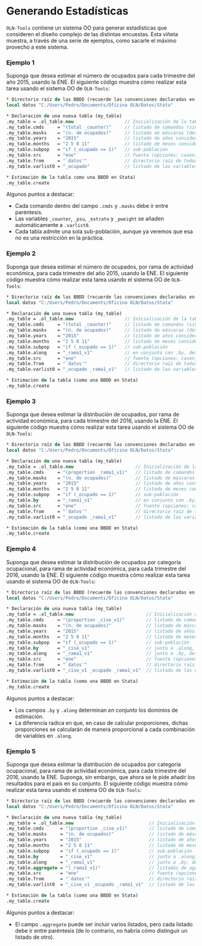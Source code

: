 Generando Estadísticas
======================

``OLN-Tools`` contiene un sistema OO para generar estadísticas que consideren el diseño complejo de las distintas encuestas. Esta viñeta muestra, a través de una serie de ejemplos, como sacarle el máximo provecho a este sistema.

### Ejemplo 1

Suponga que desea estimar el número de ocupados para cada trimestre del año 2015, usando la ENE. El siguiente código muestra cómo realizar esta tarea usando el sistema OO de ``OLN-Tools``:

```stata
* Directorio raíz de las BBDD (recuerde las convenciones declaradas en README.md)
local datos "C:/Users/Pedro/Documents/Oficina OLN/Datos/Stata"

* Declaración de una nueva tabla (my_table)
.my_table = .ol_table.new                   // Inicialización de la tabla
.my_table.cmds     = "(total _counter)"     // listado de comandos (sin opciones)
.my_table.masks    = "(n. de ocupados)"     // listado de máscaras (describen los comandos)
.my_table.years    = "2015"                 // listado de años considerados
.my_table.months   = "2 5 8 11"             // listado de meses considerados
.my_table.subpop   = "if (_ocupado == 1)"   // sub-población
.my_table.src      = "ene"                  // fuente (opciones: casen, ene, esi, pib, sii)
.my_table.from     = "`datos'"              // directorio raíz de todas las bbdd
.my_table.varlist0 = "_ocupado"             // listado de las variables consideradas para esta tabla

* Estimación de la tabla como una BBDD en Stata)
.my_table.create
```

Algunos puntos a destacar:
* Cada comando dentro del campo ``.cmds`` y ``.masks`` debe ir entre paréntesis. 
* Las variables ``_counter``, ``_psu``, ``_estrato`` y ``_pweight`` se añaden automáticamente a ``.varlist0``.
* Cada tabla admite una sola sub-población, aunque ya veremos que esa no es una restricción en la práctica.

### Ejemplo 2

Suponga que desea estimar el número de ocupados, por rama de actividad económica, para cada trimestre del año 2015, usando la ENE. El siguiente código muestra cómo realizar esta tarea usando el sistema OO de ``OLN-Tools``:

```stata
* Directorio raíz de las BBDD (recuerde las convenciones declaradas en README.md)
local datos "C:/Users/Pedro/Documents/Oficina OLN/Datos/Stata"

* Declaración de una nueva tabla (my_table)
.my_table = .ol_table.new                   // Inicialización de la tabla
.my_table.cmds     = "(total _counter)"     // listado de comandos (sin opciones)
.my_table.masks    = "(n. de ocupados)"     // listado de máscaras (describen los comandos)
.my_table.years    = "2015"                 // listado de años considerados
.my_table.months   = "2 5 8 11"             // listado de meses considerados
.my_table.subpop   = "if (_ocupado == 1)"   // sub-población
.my_table.along    = "_rama1_v1"            // en conjunto con .by, determina los dominios de estimación
.my_table.src      = "ene"                  // fuente (opciones: casen, ene, esi, pib, sii)
.my_table.from     = "`datos'"              // directorio raíz de todas las bbdd
.my_table.varlist0 = "_ocupado _rama1_v1"   // listado de las variables consideradas para esta tabla

* Estimación de la tabla (como una BBDD en Stata)
.my_table.create
```

### Ejemplo 3

Suponga que desea estimar la distribución de ocupados, por rama de actividad económica, para cada trimestre del 2016, usando la ENE. El siguiente código muestra cómo realizar esta tarea usando el sistema OO de ``OLN-Tools``:

```stata
* Directorio raíz de las BBDD (recuerde las convenciones declaradas en README.md)
local datos "C:/Users/Pedro/Documents/Oficina OLN/Datos/Stata"

* Declaración de una nueva tabla (my_table)
.my_table = .ol_table.new                       // Inicialización de la tabla
.my_table.cmds     = "(proportion _rama1_v1)"   // listado de comandos (sin opciones)
.my_table.masks    = "(n. de ocupados)"         // listado de máscaras (describen los comandos)
.my_table.years    = "2015"                     // listado de años considerados
.my_table.months   = "2 5 8 11"                 // listado de meses considerados
.my_table.subpop   = "if (_ocupado == 1)"       // sub-población
.my_table.by       = "_rama1_v1"                // en conjunto con .by, determina los dominios de estimación
.my_table.src      = "ene"                      // fuente (opciones: casen, ene, esi, pib, sii)
.my_table.from     = "`datos'"                  // directorio raíz de todas las bbdd
.my_table.varlist0 = "_ocupado _rama1_v1"       // listado de las variables consideradas para esta tabla

* Estimación de la tabla (como una BBDD en Stata)
.my_table.create
```

### Ejemplo 4

Suponga que desea estimar la distribución de ocupados por categoría ocupacional, para rama de actividad económica, para cada trimestre del 2016, usando la ENE. El siguiente código muestra cómo realizar esta tarea usando el sistema OO de ``OLN-Tools``:

```stata
* Directorio raíz de las BBDD (recuerde las convenciones declaradas en README.md)
local datos "C:/Users/Pedro/Documents/Oficina OLN/Datos/Stata"

* Declaración de una nueva tabla (my_table)
.my_table = .ol_table.new                           // Inicialización de la tabla
.my_table.cmds     = "(proportion _cise_v1)"        // listado de comandos (sin opciones)
.my_table.masks    = "(n. de ocupados)"             // listado de máscaras (describen los comandos)
.my_table.years    = "2015"                         // listado de años considerados
.my_table.months   = "2 5 8 11"                     // listado de meses considerados
.my_table.subpop   = "if (_ocupado == 1)"           // sub-población
.my_table.by       = "_cise_v1"                     // junto a .along, determina los dominios de estimación
.my_table.along    = "_rama1_v1"                    // junto a .by, determina los dominios de estimación
.my_table.src      = "ene"                          // fuente (opciones: casen, ene, esi, pib, sii)
.my_table.from     = "`datos'"                      // directorio raíz de todas las bbdd
.my_table.varlist0 = "_cise_v1 _ocupado _rama1_v1"  // listado de las variables consideradas para esta tabla

* Estimación de la tabla (como una BBDD en Stata)
.my_table.create
```

Algunos puntos a destacar:
* Los campos ``.by`` y ``.along`` determinan *en conjunto* los dominios de estimación.
* La diferencia radica en que, en caso de calcular proporciones, dichas proporciones se calcularán de manera proporcional a cada combinación de variables en ``.along``.

### Ejemplo 5

Suponga que desea estimar la distribución de ocupados por categoría ocupacional, para rama de actividad económica, para cada trimestre del 2016, usando la ENE. Suponga, sin embargo, que ahora se le pide añadir los resultados para el país en su conjunto. El siguiente código muestra cómo realizar esta tarea usando el sistema OO de ``OLN-Tools``:

```stata
* Directorio raíz de las BBDD (recuerde las convenciones declaradas en README.md)
local datos "C:/Users/Pedro/Documents/Oficina OLN/Datos/Stata"

* Declaración de una nueva tabla (my_table)
.my_table = .ol_table.new                            // Inicialización de la tabla
.my_table.cmds      = "(proportion _cise_v1)"        // listado de comandos (sin opciones)
.my_table.masks     = "(n. de ocupados)"             // listado de máscaras (describen los comandos)
.my_table.years     = "2015"                         // listado de años considerados
.my_table.months    = "2 5 8 11"                     // listado de meses considerados
.my_table.subpop    = "if (_ocupado == 1)"           // sub-población
.my_table.by        = "_cise_v1"                     // junto a .along, determina los dominios de estimación
.my_table.along     = "_rama1_v1"                    // junto a .by, determina los dominios de estimación
.my_table.aggregate = "(_rama1_v1)"                  // listados de agregaciones
.my_table.src       = "ene"                          // fuente (opciones: casen, ene, esi, pib, sii)
.my_table.from      = "`datos'"                      // directorio raíz de todas las bbdd
.my_table.varlist0  = "_cise_v1 _ocupado _rama1_v1"  // listado de las variables consideradas para esta tabla

* Estimación de la tabla (como una BBDD en Stata)
.my_table.create
```

Algunos puntos a destacar:
* El campo ``.aggregate`` puede ser incluir varios listados, pero cada listado debe ir entre paréntesis (de lo contrario, no habría cómo distinguir un listado de otro).
